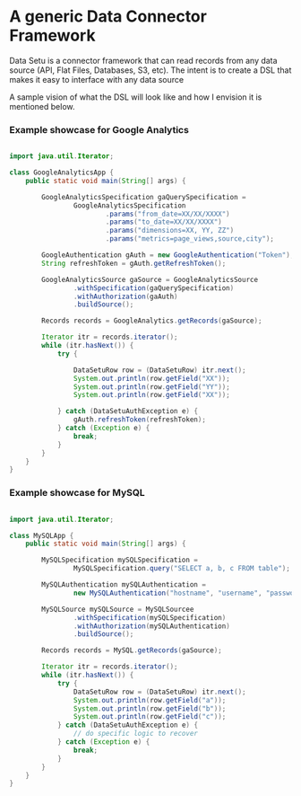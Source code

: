 # A generic Data Connector Framework

Data Setu is a connector framework that can read records from any data source (API, Flat Files, Databases, S3, etc). The
intent is to create a DSL that makes it easy to interface with any data source

A sample vision of what the DSL will look like and how I envision it is mentioned below.

### Example showcase for Google Analytics

````java

import java.util.Iterator;

class GoogleAnalyticsApp {
    public static void main(String[] args) {

        GoogleAnalyticsSpecification gaQuerySpecification =
                GoogleAnalyticsSpecification
                        .params("from_date=XX/XX/XXXX")
                        .params("to_date=XX/XX/XXXX")
                        .params("dimensions=XX, YY, ZZ")
                        .params("metrics=page_views,source,city");

        GoogleAuthentication gAuth = new GoogleAuthentication("Token");
        String refreshToken = gAuth.getRefreshToken();

        GoogleAnalyticsSource gaSource = GoogleAnalyticsSource
                .withSpecification(gaQuerySpecification)
                .withAuthorization(gaAuth)
                .buildSource();

        Records records = GoogleAnalytics.getRecords(gaSource);

        Iterator itr = records.iterator();
        while (itr.hasNext()) {
            try {

                DataSetuRow row = (DataSetuRow) itr.next();
                System.out.println(row.getField("XX"));
                System.out.println(row.getField("YY"));
                System.out.println(row.getField("XX"));

            } catch (DataSetuAuthException e) {
                gAuth.refreshToken(refreshToken);
            } catch (Exception e) {
                break;
            }
        }
    }
}
````

### Example showcase for MySQL

````java

import java.util.Iterator;

class MySQLApp {
    public static void main(String[] args) {

        MySQLSpecification mySQLSpecification =
                MySQLSpecification.query("SELECT a, b, c FROM table");

        MySQLAuthentication mySQLAuthentication =
                new MySQLAuthentication("hostname", "username", "password");

        MySQLSource mySQLSource = MySQLSourcee
                .withSpecification(mySQLSpecification)
                .withAuthorization(mySQLAuthentication)
                .buildSource();

        Records records = MySQL.getRecords(gaSource);

        Iterator itr = records.iterator();
        while (itr.hasNext()) {
            try {
                DataSetuRow row = (DataSetuRow) itr.next();
                System.out.println(row.getField("a"));
                System.out.println(row.getField("b"));
                System.out.println(row.getField("c"));
            } catch (DataSetuAuthException e) {
                // do specific logic to recover
            } catch (Exception e) {
                break;
            }
        }
    }
}
````
